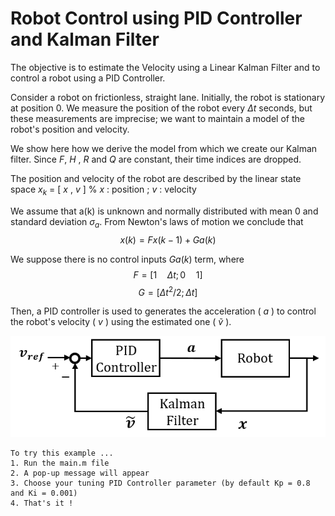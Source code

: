 # Robot Control using PID Controller and Kalman Filter
The objective is to estimate the Velocity using a Linear Kalman Filter and to control a robot using a PID Controller.

Consider a robot on frictionless, straight lane. Initially, the robot is stationary at position 0. We measure the position of the robot every $\Delta t$ seconds, but these measurements are imprecise; we want to maintain a model of the robot's position and velocity. 

We show here how we derive the model from which we create our Kalman filter.
Since $F$, $H$ , $R$ and $Q$ are constant, their time indices are dropped.

The position and velocity of the robot are described by the linear state space
$x_k$ = [ $x$ , $v$ ]     % $x$ : position
                          ; $v$ : velocity

We assume that a(k) is unknown and normally distributed with mean 0 and standard deviation $\sigma_a$. From Newton's laws of motion we conclude that
$$x(k) = F x(k-1) + G a(k)$$

We suppose there is no control inputs $G a(k)$ term, where
$$F = [1 \quad Δt;0 \quad 1]$$
$$G = [Δt^2/2;Δt]$$


Then, a PID controller is used to generates the acceleration ( $a$ ) to control the robot's velocity ( $v$ ) using the estimated one ( $\tilde{v}$ ). 

<p align="center">
  <img src="https://github.com/SaysWis/Robot_Control/blob/main/Control_scheme.png">
</p>


```
To try this example ...
1. Run the main.m file
2. A pop-up message will appear
3. Choose your tuning PID Controller parameter (by default Kp = 0.8 and Ki = 0.001)
4. That's it !
```
